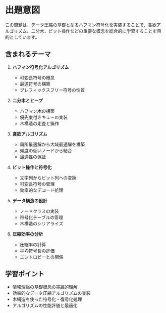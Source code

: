 # 出題意図

この問題は、データ圧縮の基礎となるハフマン符号化を実装することで、貪欲アルゴリズム、二分木、ビット操作などの重要な概念を総合的に学習することを目的としています。

## 含まれるテーマ

1. **ハフマン符号化アルゴリズム**
   - 可変長符号の概念
   - 最適符号の構築
   - プレフィックスフリー符号の性質

2. **二分木とヒープ**
   - ハフマン木の構築
   - 優先度付きキューの実装
   - 木構造の走査と操作

3. **貪欲アルゴリズム**
   - 局所最適解から大域最適解を構築
   - 頻度の低いノードから結合
   - 最適性の保証

4. **ビット操作と符号化**
   - 文字列からビット列への変換
   - 可変長符号の管理
   - 効率的なデコード処理

5. **データ構造の設計**
   - ノードクラスの実装
   - 符号化テーブルの管理
   - 木構造のシリアライズ

6. **圧縮効率の分析**
   - 圧縮率の計算
   - 平均符号長の評価
   - エントロピーとの関係

## 学習ポイント

- 情報理論の基礎概念の実践的理解
- 効率的なデータ圧縮アルゴリズムの実装
- 木構造を使った符号化・復号化処理
- アルゴリズムの性能評価と最適化